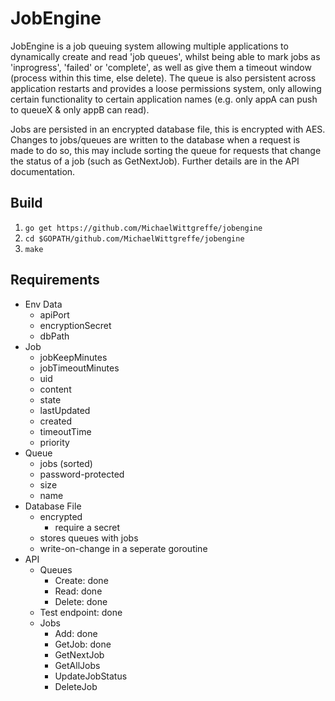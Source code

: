 # JobEngine

JobEngine is a job queuing system allowing multiple applications to dynamically create and read 'job queues', whilst being able to mark jobs as 'inprogress', 'failed' or 'complete', as well as give them a timeout window (process within this time, else delete). The queue is also persistent across application restarts and provides a loose permissions system, only allowing certain functionality to certain application names (e.g. only appA can push to queueX & only appB can read).

Jobs are persisted in an encrypted database file, this is encrypted with AES. Changes to jobs/queues are written to the database when a request is made to do so, this may include sorting the queue for requests that change the status of a job (such as GetNextJob). Further details are in the API documentation.

## Build
1. ```go get https://github.com/MichaelWittgreffe/jobengine```
2. ```cd $GOPATH/github.com/MichaelWittgreffe/jobengine```
3. ```make```

## Requirements
- Env Data
    - apiPort
    - encryptionSecret
    - dbPath
- Job
    - jobKeepMinutes
    - jobTimeoutMinutes
    - uid
    - content
    - state
    - lastUpdated
    - created
    - timeoutTime
    - priority
- Queue
    - jobs (sorted)
    - password-protected
    - size
    - name
- Database File
    - encrypted
        - require a secret
    - stores queues with jobs
    - write-on-change in a seperate goroutine
- API
    - Queues
        - Create: done
        - Read: done
        - Delete: done
    - Test endpoint: done
    - Jobs
        - Add: done
        - GetJob: done
        - GetNextJob
        - GetAllJobs
        - UpdateJobStatus
        - DeleteJob